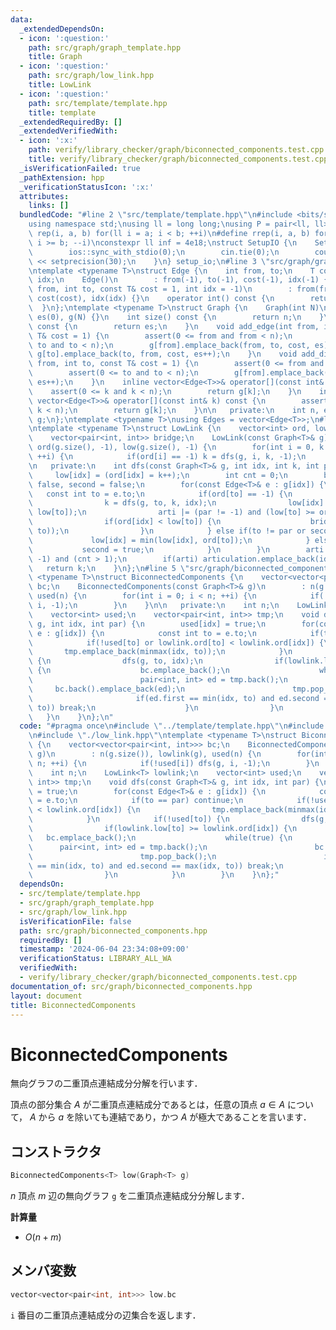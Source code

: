 ```yaml
---
data:
  _extendedDependsOn:
  - icon: ':question:'
    path: src/graph/graph_template.hpp
    title: Graph
  - icon: ':question:'
    path: src/graph/low_link.hpp
    title: LowLink
  - icon: ':question:'
    path: src/template/template.hpp
    title: template
  _extendedRequiredBy: []
  _extendedVerifiedWith:
  - icon: ':x:'
    path: verify/library_checker/graph/biconnected_components.test.cpp
    title: verify/library_checker/graph/biconnected_components.test.cpp
  _isVerificationFailed: true
  _pathExtension: hpp
  _verificationStatusIcon: ':x:'
  attributes:
    links: []
  bundledCode: "#line 2 \"src/template/template.hpp\"\n#include <bits/stdc++.h>\n\
    using namespace std;\nusing ll = long long;\nusing P = pair<ll, ll>;\n#define\
    \ rep(i, a, b) for(ll i = a; i < b; ++i)\n#define rrep(i, a, b) for(ll i = a;\
    \ i >= b; --i)\nconstexpr ll inf = 4e18;\nstruct SetupIO {\n    SetupIO() {\n\
    \        ios::sync_with_stdio(0);\n        cin.tie(0);\n        cout << fixed\
    \ << setprecision(30);\n    }\n} setup_io;\n#line 3 \"src/graph/graph_template.hpp\"\
    \ntemplate <typename T>\nstruct Edge {\n    int from, to;\n    T cost;\n    int\
    \ idx;\n    Edge()\n        : from(-1), to(-1), cost(-1), idx(-1) {}\n    Edge(int\
    \ from, int to, const T& cost = 1, int idx = -1)\n        : from(from), to(to),\
    \ cost(cost), idx(idx) {}\n    operator int() const {\n        return to;\n  \
    \  }\n};\ntemplate <typename T>\nstruct Graph {\n    Graph(int N)\n        : n(N),\
    \ es(0), g(N) {}\n    int size() const {\n        return n;\n    }\n    int edge_size()\
    \ const {\n        return es;\n    }\n    void add_edge(int from, int to, const\
    \ T& cost = 1) {\n        assert(0 <= from and from < n);\n        assert(0 <=\
    \ to and to < n);\n        g[from].emplace_back(from, to, cost, es);\n       \
    \ g[to].emplace_back(to, from, cost, es++);\n    }\n    void add_directed_edge(int\
    \ from, int to, const T& cost = 1) {\n        assert(0 <= from and from < n);\n\
    \        assert(0 <= to and to < n);\n        g[from].emplace_back(from, to, cost,\
    \ es++);\n    }\n    inline vector<Edge<T>>& operator[](const int& k) {\n    \
    \    assert(0 <= k and k < n);\n        return g[k];\n    }\n    inline const\
    \ vector<Edge<T>>& operator[](const int& k) const {\n        assert(0 <= k and\
    \ k < n);\n        return g[k];\n    }\n\n   private:\n    int n, es;\n    vector<vector<Edge<T>>>\
    \ g;\n};\ntemplate <typename T>\nusing Edges = vector<Edge<T>>;\n#line 4 \"src/graph/low_link.hpp\"\
    \ntemplate <typename T>\nstruct LowLink {\n    vector<int> ord, low, articulation;\n\
    \    vector<pair<int, int>> bridge;\n    LowLink(const Graph<T>& g)\n        :\
    \ ord(g.size(), -1), low(g.size(), -1) {\n        for(int i = 0, k = 0; i < g.size();\
    \ ++i) {\n            if(ord[i] == -1) k = dfs(g, i, k, -1);\n        }\n    }\n\
    \n   private:\n    int dfs(const Graph<T>& g, int idx, int k, int par) {\n   \
    \     low[idx] = (ord[idx] = k++);\n        int cnt = 0;\n        bool arti =\
    \ false, second = false;\n        for(const Edge<T>& e : g[idx]) {\n         \
    \   const int to = e.to;\n            if(ord[to] == -1) {\n                ++cnt;\n\
    \                k = dfs(g, to, k, idx);\n                low[idx] = min(low[idx],\
    \ low[to]);\n                arti |= (par != -1) and (low[to] >= ord[idx]);\n\
    \                if(ord[idx] < low[to]) {\n                    bridge.emplace_back(minmax(idx,\
    \ to));\n                }\n            } else if(to != par or second) {\n   \
    \             low[idx] = min(low[idx], ord[to]);\n            } else {\n     \
    \           second = true;\n            }\n        }\n        arti |= (par ==\
    \ -1) and (cnt > 1);\n        if(arti) articulation.emplace_back(idx);\n     \
    \   return k;\n    }\n};\n#line 5 \"src/graph/biconnected_components.hpp\"\ntemplate\
    \ <typename T>\nstruct BiconnectedComponents {\n    vector<vector<pair<int, int>>>\
    \ bc;\n    BiconnectedComponents(const Graph<T>& g)\n        : n(g.size()), lowlink(g),\
    \ used(n) {\n        for(int i = 0; i < n; ++i) {\n            if(!used[i]) dfs(g,\
    \ i, -1);\n        }\n    }\n\n   private:\n    int n;\n    LowLink<T> lowlink;\n\
    \    vector<int> used;\n    vector<pair<int, int>> tmp;\n    void dfs(const Graph<T>&\
    \ g, int idx, int par) {\n        used[idx] = true;\n        for(const Edge<T>&\
    \ e : g[idx]) {\n            const int to = e.to;\n            if(to == par) continue;\n\
    \            if(!used[to] or lowlink.ord[to] < lowlink.ord[idx]) {\n         \
    \       tmp.emplace_back(minmax(idx, to));\n            }\n            if(!used[to])\
    \ {\n                dfs(g, to, idx);\n                if(lowlink.low[to] >= lowlink.ord[idx])\
    \ {\n                    bc.emplace_back();\n                    while(true) {\n\
    \                        pair<int, int> ed = tmp.back();\n                   \
    \     bc.back().emplace_back(ed);\n                        tmp.pop_back();\n \
    \                       if(ed.first == min(idx, to) and ed.second == max(idx,\
    \ to)) break;\n                    }\n                }\n            }\n     \
    \   }\n    }\n};\n"
  code: "#pragma once\n#include \"../template/template.hpp\"\n#include \"./graph_template.hpp\"\
    \n#include \"./low_link.hpp\"\ntemplate <typename T>\nstruct BiconnectedComponents\
    \ {\n    vector<vector<pair<int, int>>> bc;\n    BiconnectedComponents(const Graph<T>&\
    \ g)\n        : n(g.size()), lowlink(g), used(n) {\n        for(int i = 0; i <\
    \ n; ++i) {\n            if(!used[i]) dfs(g, i, -1);\n        }\n    }\n\n   private:\n\
    \    int n;\n    LowLink<T> lowlink;\n    vector<int> used;\n    vector<pair<int,\
    \ int>> tmp;\n    void dfs(const Graph<T>& g, int idx, int par) {\n        used[idx]\
    \ = true;\n        for(const Edge<T>& e : g[idx]) {\n            const int to\
    \ = e.to;\n            if(to == par) continue;\n            if(!used[to] or lowlink.ord[to]\
    \ < lowlink.ord[idx]) {\n                tmp.emplace_back(minmax(idx, to));\n\
    \            }\n            if(!used[to]) {\n                dfs(g, to, idx);\n\
    \                if(lowlink.low[to] >= lowlink.ord[idx]) {\n                 \
    \   bc.emplace_back();\n                    while(true) {\n                  \
    \      pair<int, int> ed = tmp.back();\n                        bc.back().emplace_back(ed);\n\
    \                        tmp.pop_back();\n                        if(ed.first\
    \ == min(idx, to) and ed.second == max(idx, to)) break;\n                    }\n\
    \                }\n            }\n        }\n    }\n};"
  dependsOn:
  - src/template/template.hpp
  - src/graph/graph_template.hpp
  - src/graph/low_link.hpp
  isVerificationFile: false
  path: src/graph/biconnected_components.hpp
  requiredBy: []
  timestamp: '2024-06-04 23:34:08+09:00'
  verificationStatus: LIBRARY_ALL_WA
  verifiedWith:
  - verify/library_checker/graph/biconnected_components.test.cpp
documentation_of: src/graph/biconnected_components.hpp
layout: document
title: BiconnectedComponents
---
```


# BiconnectedComponents

無向グラフの二重頂点連結成分分解を行います．

頂点の部分集合 $A$ が二重頂点連結成分であるとは，任意の頂点 $a \in A$ について， $A$ から $a$ を除いても連結であり，かつ $A$ が極大であることを言います．

## コンストラクタ

```cpp
BiconnectedComponents<T> low(Graph<T> g)
```

$n$ 頂点 $m$ 辺の無向グラフ `g` を二重頂点連結成分分解します．

**計算量**

- $O(n + m)$

## メンバ変数

```cpp
vector<vector<pair<int, int>>> low.bc
```

`i` 番目の二重頂点連結成分の辺集合を返します．